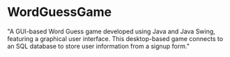 # WordGuessGame
"A GUI-based Word Guess game developed using Java and Java Swing, featuring a graphical user interface. This desktop-based game connects to an SQL database to store user information from a signup form."
